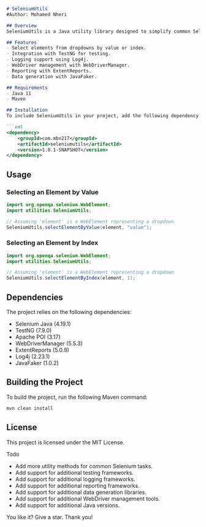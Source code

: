 ```markdown
# SeleniumUtils
#Author: Mohamed Nheri

## Overview
SeleniumUtils is a Java utility library designed to simplify common Selenium WebDriver tasks. It provides methods for interacting with web elements, managing dropdown selections, and more.

## Features
- Select elements from dropdowns by value or index.
- Integration with TestNG for testing.
- Logging support using Log4j.
- WebDriver management with WebDriverManager.
- Reporting with ExtentReports.
- Data generation with JavaFaker.

## Requirements
- Java 11
- Maven

## Installation
To include SeleniumUtils in your project, add the following dependency to your `pom.xml`:

```xml
<dependency>
    <groupId>com.mbn217</groupId>
    <artifactId>seleniumutils</artifactId>
    <version>1.0.1-SNAPSHOT</version>
</dependency>
```

## Usage
### Selecting an Element by Value
```java
import org.openqa.selenium.WebElement;
import utilities.SeleniumUtils;

// Assuming 'element' is a WebElement representing a dropdown
SeleniumUtils.selectElementByValue(element, "value");
```

### Selecting an Element by Index
```java
import org.openqa.selenium.WebElement;
import utilities.SeleniumUtils;

// Assuming 'element' is a WebElement representing a dropdown
SeleniumUtils.selectElementByIndex(element, 1);
```

## Dependencies
The project relies on the following dependencies:
- Selenium Java (4.19.1)
- TestNG (7.9.0)
- Apache POI (3.17)
- WebDriverManager (5.5.3)
- ExtentReports (5.0.9)
- Log4j (2.23.1)
- JavaFaker (1.0.2)

## Building the Project
To build the project, run the following Maven command:
```sh
mvn clean install
```

## License
This project is licensed under the MIT License.

Todo
- Add more utility methods for common Selenium tasks.
- Add support for additional testing frameworks.
- Add support for additional logging frameworks.
- Add support for additional reporting frameworks.
- Add support for additional data generation libraries.
- Add support for additional WebDriver management tools.
- Add support for additional Java versions.


You like it? Give a star. Thank you!